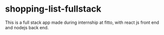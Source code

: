 # shopping-list-fullstack

This is a full stack app made during internship at fitto, with react js front end and nodejs back end.

